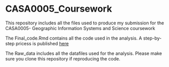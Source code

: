 # CASA0005_Coursework

This repository includes all the files used to produce my submission for the CASA0005- Geographic Information Systems and Science coursework 

The Final_code.Rmd contains all the code used in the analysis. A step-by-step pricess is published [here](https://signesw.github.io/CASA0005_Coursework/)

The Raw_data includes all the datafiles used for the analysis. Please make sure you clone this repository if reproducing the code.

